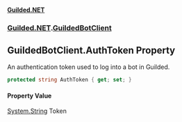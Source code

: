 
#### [Guilded.NET](index 'index')
### [Guilded.NET](index#Guilded_NET 'Guilded.NET').[GuildedBotClient](GuildedBotClient 'Guilded.NET.GuildedBotClient')
## GuildedBotClient.AuthToken Property
An authentication token used to log into a bot in Guilded.  
```csharp
protected string AuthToken { get; set; }
```

#### Property Value
[System.String](https://docs.microsoft.com/en-us/dotnet/api/System.String 'System.String')
Token
